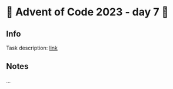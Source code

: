 # 🎄 Advent of Code 2023 - day 7 🎄

## Info

Task description: [link](https://adventofcode.com/2023/day/7)

## Notes

...
